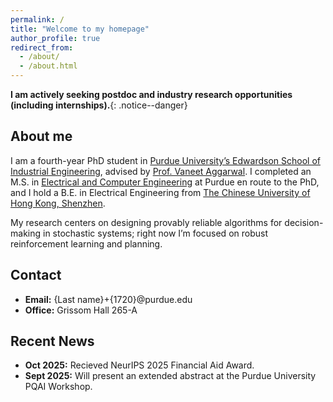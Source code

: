 ```yaml
---
permalink: /
title: "Welcome to my homepage"
author_profile: true
redirect_from: 
  - /about/
  - /about.html
---
```


<!-- 🔴 Callout line (big, red) -->
**I am actively seeking postdoc and industry research opportunities (including internships).**{: .notice--danger}
## About me
I am a fourth-year PhD student in [Purdue University’s Edwardson School of Industrial Engineering](https://engineering.purdue.edu/IE), advised by [Prof. Vaneet Aggarwal](https://web.ics.purdue.edu/~vaneet/). I completed an M.S. in [Electrical and Computer Engineering](https://engineering.purdue.edu/ECE) at Purdue en route to the PhD, and I hold a B.E. in Electrical Engineering from [The Chinese University of Hong Kong, Shenzhen](https://sse.cuhk.edu.cn/en/page/539).

My research centers on designing provably reliable algorithms for decision-making in stochastic systems; right now I’m focused on robust reinforcement learning and planning.


## Contact  
- **Email:** {Last name}+{1720}@purdue.edu  
- **Office:** Grissom Hall 265-A


## Recent News
- **Oct 2025:** Recieved NeurIPS 2025 Financial Aid Award.
- **Sept 2025:** Will present an extended abstract at the Purdue University PQAI Workshop.